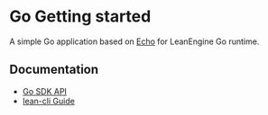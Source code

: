 # Go Getting started

A simple Go application based on [Echo](https://echo.labstack.com/) for LeanEngine Go runtime.

## Documentation

* [Go SDK API](https://pkg.go.dev/github.com/leancloud/go-sdk/leancloud)
* [lean-cli Guide](https://docs.leancloud.app/leanengine_cli.html)